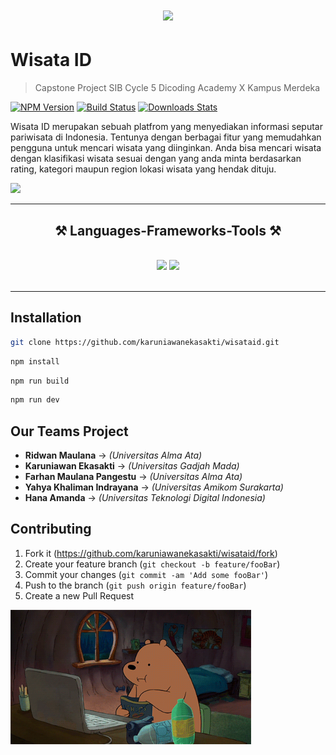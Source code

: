 <h1 align="center">
    <img src="https://readme-typing-svg.herokuapp.com/?font=Righteous&size=35&center=true&vCenter=true&width=500&height=70&duration=4000&lines=Welcome+to+Wisata+ID+👋;" />
</h1>

# Wisata ID
> Capstone Project SIB Cycle 5 Dicoding Academy X Kampus Merdeka

[![NPM Version][npm-image]][npm-url]
[![Build Status][travis-image]][travis-url]
[![Downloads Stats][npm-downloads]][npm-url]

Wisata ID merupakan sebuah platfrom yang menyediakan informasi seputar pariwisata di Indonesia. Tentunya dengan berbagai fitur yang memudahkan pengguna untuk mencari wisata yang diinginkan. Anda bisa mencari wisata dengan klasifikasi wisata sesuai dengan yang anda minta berdasarkan rating, kategori maupun region lokasi wisata yang hendak dituju.

![](header.png)

 <hr/>
 
<h2 align="center">⚒️ Languages-Frameworks-Tools ⚒️</h2>
<br/>
<div align="center">
    <img src="https://skillicons.dev/icons?i=react,bootstrap,mui,html,css,vscode,github,figma,git,vite,windows" />
    <img src="https://skillicons.dev/icons?i=nodejs,javascript,express,mysql,postman,idea,linux,vercel,aws,sublimetext" /><br>
</div>

<br/>
<hr/>

## Installation

```sh
git clone https://github.com/karuniawanekasakti/wisataid.git
```

```sh
npm install
```

```sh
npm run build
```

```sh
npm run dev
```
## Our Teams Project

* __Ridwan Maulana__     ->    _(Universitas Alma Ata)_
* __Karuniawan Ekasakti__     ->    _(Universitas Gadjah Mada)_
* __Farhan Maulana Pangestu__     ->    _(Universitas Alma Ata)_
* __Yahya Khaliman Indrayana__     ->    _(Universitas Amikom Surakarta)_
* __Hana Amanda__     ->    _(Universitas Teknologi Digital Indonesia)_

## Contributing

1. Fork it (<https://github.com/karuniawanekasakti/wisataid/fork>)
2. Create your feature branch (`git checkout -b feature/fooBar`)
3. Commit your changes (`git commit -am 'Add some fooBar'`)
4. Push to the branch (`git push origin feature/fooBar`)
5. Create a new Pull Request

<img src="https://github.com/darsaveli/Mariam/blob/main/1479814528_webarebears.gif" width="385px" align="center">

<!-- Markdown link & img dfn's -->
[npm-image]: https://img.shields.io/npm/v/datadog-metrics.svg?style=flat-square
[npm-url]: https://npmjs.org/package/datadog-metrics
[npm-downloads]: https://img.shields.io/npm/dm/datadog-metrics.svg?style=flat-square
[travis-image]: https://img.shields.io/travis/dbader/node-datadog-metrics/master.svg?style=flat-square
[travis-url]: https://travis-ci.org/dbader/node-datadog-metrics
[wiki]: https://github.com/yourname/yourproject/wiki
